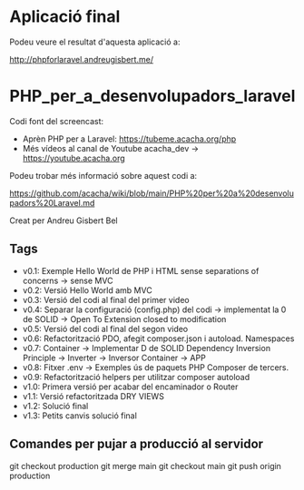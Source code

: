 # Aplicació final

Podeu veure el resultat d'aquesta aplicació a:

http://phpforlaravel.andreugisbert.me/

# PHP_per_a_desenvolupadors_laravel

Codi font del screencast:

- Aprèn PHP per a Laravel: https://tubeme.acacha.org/php
- Més vídeos al canal de Youtube acacha_dev -> https://youtube.acacha.org

Podeu trobar més informació sobre aquest codi a:

https://github.com/acacha/wiki/blob/main/PHP%20per%20a%20desenvolupadors%20Laravel.md

Creat per Andreu Gisbert Bel

## Tags
- v0.1: Exemple Hello World de PHP i HTML sense separations of concerns -> sense MVC
- v0.2: Versió Hello World amb MVC
- v0.3: Versió del codi al final del primer video
- v0.4: Separar la configuració (config.php) del codi -> implementat la 0 de SOLID -> Open To Extension closed to modification
- v0.5: Versió del codi al final del segon video
- v0.6: Refactorització PDO, afegit composer.json i autoload. Namespaces
- v0.7: Container -> Implementar D de SOLID Dependency Inversion Principle -> Inverter -> Inversor Container -> APP
- v0.8: Fitxer .env -> Exemples ús de paquets PHP Composer de tercers.
- v0.9: Refactorització helpers per utilitzar composer autoload
- v1.0: Primera versió per acabar del encaminador o Router
- v1.1: Versió refactoritzada DRY VIEWS
- v1.2: Solució final
- v1.3: Petits canvis solució final


## Comandes per pujar a producció al servidor

git checkout production
git merge main
git checkout main
git push origin production